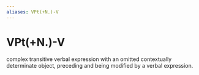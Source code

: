 ```yaml
---
aliases: VPt(+N.)-V
---
```

# VPt(+N.)-V

complex transitive verbal expression with an omitted contextually determinate object, preceding and being modified by a verbal expression.